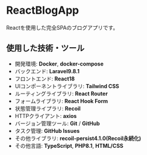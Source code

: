 # ReactBlogApp
Reactを使用した完全SPAのブログアプリです。

## 使用した技術・ツール
- 開発環境: __Docker__, __docker-compose__
- バックエンド: __Laravel9.8.1__
- フロントエンド: __React18__
- UIコンポーネントライブラリ: __Tailwind CSS__
- ルーティングライブラリ: __React Router__
- フォームライブラリ: __React Hook Form__
- 状態管理ライプラリ: __Recoil__
- HTTPクライアント: __axios__
- バージョン管理ツール: __Git__ / __GitHub__
- タスク管理: __GitHub Issues__
- その他ライブラリ: __recoil-persist4.1.0(Recoil永続化)__
- その他言語: __TypeScript__, __PHP8.1__, __HTML/CSS__

